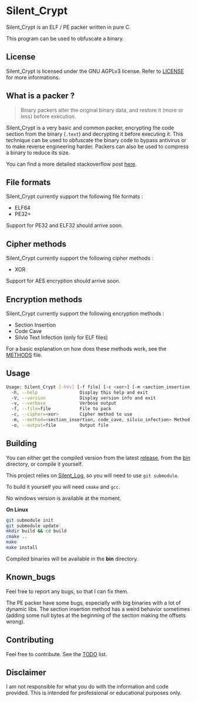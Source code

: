 # Silent_Crypt

Silent_Crypt is an ELF / PE packer written in pure C.

This program can be used to obfuscate a binary.

## License

Silent_Crypt is licensed under the GNU AGPLv3 license. Refer to [LICENSE](https://github.com/SilentVoid13/Silent_Crypt/blob/master/LICENSE.txt) for more informations.

## What is a packer ?

> Binary packers alter the original binary data, and restore it (more or less) before execution.

Silent_Crypt is a very basic and common packer, encrypting the code section from the binary (`.text`) and decrypting it before executing it. This technique can be used to obfuscate the binary code to bypass antivirus or to make reverse engineering harder. Packers can also be used to compress a binary to reduce its size.

You can find a more detailed stackoverflow post [here](https://reverseengineering.stackexchange.com/questions/1779/what-are-the-different-types-of-packers).

## File formats

Silent_Crypt currently support the following file formats :

- ELF64
- PE32+

Support for PE32 and ELF32 should arrive soon.

## Cipher methods

Silent_Crypt currently support the following cipher methods :

- XOR

Support for AES encryption should arrive soon.

## Encryption methods

Silent_Crypt currently support the following encryption methods :

- Section Insertion
- Code Cave
- Silvio Text Infection (only for ELF files)

For a basic explanation on how does these methods work, see the [METHODS](https://github.com/SilentVoid13/Silent_Crypt/blob/master/METHODS.md) file.

## Usage

```bash
Usage: Silent_Crypt [-hVv] [-f file] [-c <xor>] [-m <section_insertion, code_cave, silvio_infection>] [-o file]
  -h, --help                Display this help and exit
  -V, --version             Display version info and exit
  -v, --verbose             Verbose output
  -f, --file=file           File to pack
  -c, --cipher=<xor>        Cipher method to use
  -m, --method=<section_insertion, code_cave, silvio_infection> Method to pack the binary
  -o, --output=file         Output file
```

## Building

You can either get the compiled version from the latest [release](https://github.com/SilentVoid13/Silent_Crypt/releases), from the [bin](https://github.com/SilentVoid13/Silent_Crypt/tree/master/bin) directory, or compile it yourself.

This project relies on [Silent_Log](https://github.com/SilentVoid13/Silent_Log), so you will need to use `git submodule`.

To build it yourself you will need `cmake` and `gcc`.

No windows version is available at the moment.

**On Linux**

```bash
git submodule init
git submodule update
mkdir build && cd build
cmake ..
make
make install
```

Compiled binaries will be available in the **bin** directory.

## Known_bugs

Feel free to report any bugs, so that I can fix them.

The PE packer have some bugs, especially with big binaries with a lot of dynamic libs. The section insertion method has a weird behavior sometimes (adding some null bytes at the beginning of the section making the offsets wrong).

## Contributing

Feel free to contribute. See the [TODO](https://github.com/SilentVoid13/Silent_Crypt/blob/master/TODO.md) list.

## Disclaimer

I am not responsible for what you do with the information and code  provided. This is intended for professional or educational purposes  only.